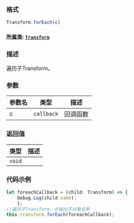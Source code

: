 ### 格式
```typescript
Transform.forEach(c)
```
#### 所属类: [`Transform`](../Transform.md)

### 描述
遍历子Transform。


### 参数
参数名|类型|描述
---|---|---
c|`callback`|回调函数


### 返回值
类型|描述
---|---
`void`|

### 代码示例
```typescript
let foreachCallback = (child: Transform) => { 
    Debug.Log(child.name);
    };
//遍历子Transform，并输出子对象名称           
this.transform.forEach(foreachCallback);
```

